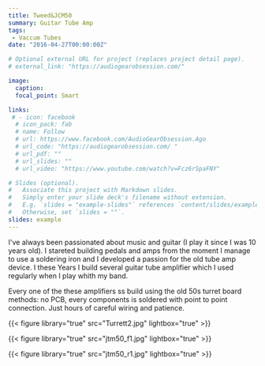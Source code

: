 ```yaml
---
title: Tweed&JCM50
summary: Guitar Tube Amp
tags:
 - Vaccum Tubes
date: "2016-04-27T00:00:00Z"

# Optional external URL for project (replaces project detail page). 
# external_link: "https://audiogearobsession.com/"

image:
  caption: 
  focal_point: Smart

links:
 # - icon: facebook
  # icon_pack: fab
  # name: Follow
  # url: https://www.facebook.com/AudioGearObsession.Ago
  # url_code: "https://audiogearobsession.com/ "
  # url_pdf: ""
  # url_slides: ""
  # url_video: "https://www.youtube.com/watch?v=Fcz6rSpaFNY"

# Slides (optional).
#   Associate this project with Markdown slides.
#   Simply enter your slide deck's filename without extension.
#   E.g. `slides = "example-slides"` references `content/slides/example-slides.md`.
#   Otherwise, set `slides = ""`.
slides: example
---
```

I've always been passionated about music and guitar (I play it since I was 10 years old). I stareted building pedals and amps from the moment I manage to use a soldering iron and I developed a passion for the old tube amp device. I these Years I build several guitar tube amplifier which I used regularly when I play whith my band.

Every one of the these amplifiers ss build using the old 50s turret board methods: no PCB, every components is soldered with point to point connection. Just hours of careful wiring and patience.


{{< figure library="true" src="Turrett2.jpg" lightbox="true" >}}


{{< figure library="true" src="jtm50_f1.jpg" lightbox="true" >}}

{{< figure library="true" src="jtm50_r1.jpg" lightbox="true" >}}

